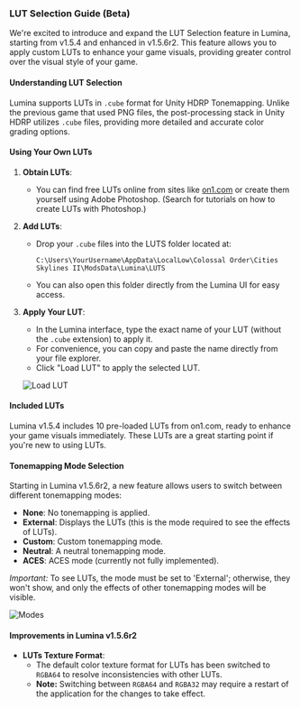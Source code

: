 ### LUT Selection Guide (Beta)

We're excited to introduce and expand the LUT Selection feature in Lumina, starting from v1.5.4 and enhanced in v1.5.6r2. This feature allows you to apply custom LUTs to enhance your game visuals, providing greater control over the visual style of your game.

#### Understanding LUT Selection

Lumina supports LUTs in `.cube` format for Unity HDRP Tonemapping. Unlike the previous game that used PNG files, the post-processing stack in Unity HDRP utilizes `.cube` files, providing more detailed and accurate color grading options.

#### Using Your Own LUTs

1. **Obtain LUTs**: 
   - You can find free LUTs online from sites like [on1.com](https://www.on1.com/) or create them yourself using Adobe Photoshop. (Search for tutorials on how to create LUTs with Photoshop.)

2. **Add LUTs**: 
   - Drop your `.cube` files into the LUTS folder located at:
     ```
     C:\Users\YourUsername\AppData\LocalLow\Colossal Order\Cities Skylines II\ModsData\Lumina\LUTS
     ```
   - You can also open this folder directly from the Lumina UI for easy access.

3. **Apply Your LUT**:
   - In the Lumina interface, type the exact name of your LUT (without the `.cube` extension) to apply it.
   - For convenience, you can copy and paste the name directly from your file explorer.
   - Click "Load LUT" to apply the selected LUT.

   ![Load LUT](https://i.imgur.com/yJ8X9ff.png)

#### Included LUTs

Lumina v1.5.4 includes 10 pre-loaded LUTs from on1.com, ready to enhance your game visuals immediately. These LUTs are a great starting point if you're new to using LUTs.

#### Tonemapping Mode Selection

Starting in Lumina v1.5.6r2, a new feature allows users to switch between different tonemapping modes:

- **None**: No tonemapping is applied.
- **External**: Displays the LUTs (this is the mode required to see the effects of LUTs).
- **Custom**: Custom tonemapping mode.
- **Neutral**: A neutral tonemapping mode.
- **ACES**: ACES mode (currently not fully implemented).

*Important:* To see LUTs, the mode must be set to 'External'; otherwise, they won't show, and only the effects of other tonemapping modes will be visible.

![Modes](https://i.imgur.com/ww1V5oo.png)

#### Improvements in Lumina v1.5.6r2

- **LUTs Texture Format**:
  - The default color texture format for LUTs has been switched to `RGBA64` to resolve inconsistencies with other LUTs.
  - **Note:** Switching between `RGBA64` and `RGBA32` may require a restart of the application for the changes to take effect.